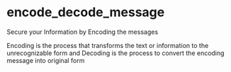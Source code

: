 # encode_decode_message
 Secure your Information by Encoding the messages
 
 Encoding is the process that transforms the text or information to the unrecognizable form and 
 Decoding is the process to convert the encoding message into original form
